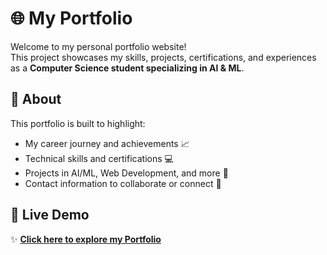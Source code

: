 # 🌐 My Portfolio

Welcome to my personal portfolio website!  
This project showcases my skills, projects, certifications, and experiences as a **Computer Science student specializing in AI & ML**.

## 📖 About

This portfolio is built to highlight:
- My career journey and achievements 📈
- Technical skills and certifications 💻
- Projects in AI/ML, Web Development, and more 🚀
- Contact information to collaborate or connect 🤝  


## 🔗 Live Demo

✨ **[Click here to explore my Portfolio](https://praneeth-bathini.github.io/MY-PORTFOLIO)**
